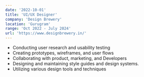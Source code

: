 ```yaml
---
date: '2022-10-01'
title: 'UI/UX Designer'
company: 'Design Brewery'
location: 'Gurugram'
range: 'Oct 2022 - July 2024'
url: 'https://www.designbrewery.in/'
---
```


- Conducting user research and usability testing
- Creating prototypes, wireframes, and user flows
- Collaborating with product, marketing, and Developers
- Designing and maintaining style guides and design systems.
- Utilizing various design tools and techniques
